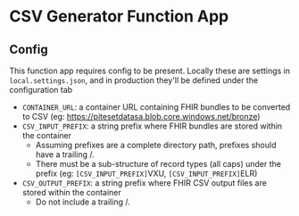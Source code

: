 # CSV Generator Function App

## Config

This function app requires config to be present. Locally these are settings in `local.settings.json`, and in production they'll be defined under the configuration tab

* `CONTAINER_URL`: a container URL containing FHIR bundles to be converted to CSV (eg: https://pitesetdatasa.blob.core.windows.net/bronze)
* `CSV_INPUT_PREFIX`: a string prefix where FHIR bundles are stored within the container
    * Assuming prefixes are a complete directory path, prefixes should have a trailing /.  
    * There must be a sub-structure of record types (all caps) under the prefix (eg: `[CSV_INPUT_PREFIX]`VXU, `[CSV_INPUT_PREFIX]`ELR)
* `CSV_OUTPUT_PREFIX`: a string prefix where FHIR CSV output files are stored within the container
    * Do not include a trailing /.
